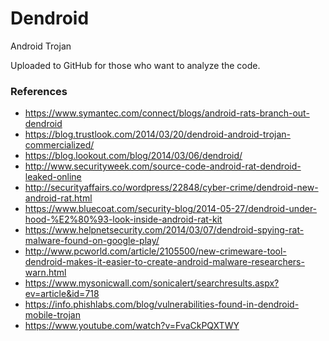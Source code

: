# Dendroid
Android Trojan

Uploaded to GitHub for those who want to analyze the code.


### References

- https://www.symantec.com/connect/blogs/android-rats-branch-out-dendroid
- https://blog.trustlook.com/2014/03/20/dendroid-android-trojan-commercialized/
- https://blog.lookout.com/blog/2014/03/06/dendroid/
- http://www.securityweek.com/source-code-android-rat-dendroid-leaked-online
- http://securityaffairs.co/wordpress/22848/cyber-crime/dendroid-new-android-rat.html
- https://www.bluecoat.com/security-blog/2014-05-27/dendroid-under-hood-%E2%80%93-look-inside-android-rat-kit
- https://www.helpnetsecurity.com/2014/03/07/dendroid-spying-rat-malware-found-on-google-play/
- http://www.pcworld.com/article/2105500/new-crimeware-tool-dendroid-makes-it-easier-to-create-android-malware-researchers-warn.html
- https://www.mysonicwall.com/sonicalert/searchresults.aspx?ev=article&id=718
- https://info.phishlabs.com/blog/vulnerabilities-found-in-dendroid-mobile-trojan
- https://www.youtube.com/watch?v=FvaCkPQXTWY
